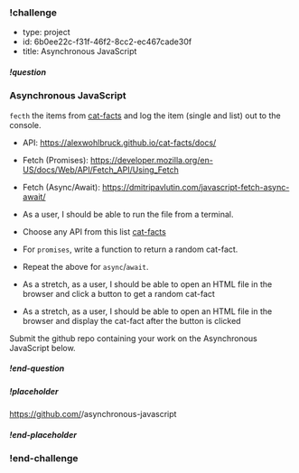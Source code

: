 <!----------------------BEGIN CHALLENGE----------------------------->

### !challenge

* type: project
* id: 6b0ee22c-f31f-46f2-8cc2-ec467cade30f
* title: Asynchronous JavaScript

<!--'question' is required, markdown, the question to be answered-->

##### !question

### Asynchronous JavaScript
`fecth` the items from [cat-facts](https://alexwohlbruck.github.io/cat-facts/docs/) and log the item (single and list) out to the console. 

* API: https://alexwohlbruck.github.io/cat-facts/docs/
* Fetch (Promises): https://developer.mozilla.org/en-US/docs/Web/API/Fetch_API/Using_Fetch
* Fetch (Async/Await): https://dmitripavlutin.com/javascript-fetch-async-await/

* As a user, I should be able to run the file from a terminal.
* Choose any API from this list [cat-facts](https://alexwohlbruck.github.io/cat-facts/docs/)
* For `promises`, write a function to return a random cat-fact.
* Repeat the above for `async`/`await`.
* As a stretch, as a user, I should be able to open an HTML file in the browser and click a button to get a random cat-fact
* As a stretch, as a user, I should be able to open an HTML file in the browser and display the cat-fact after the button is clicked

Submit the github repo containing your work on the Asynchronous JavaScript below.

##### !end-question

<!--'placeholder' is optional, the placeholder text in the input field. -->

##### !placeholder

https://github.com/<username>/asynchronous-javascript

##### !end-placeholder

### !end-challenge

<!----------------------END CHALLENGE----------------------------->